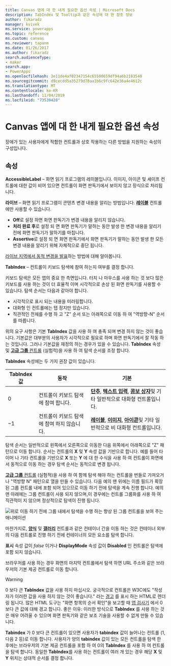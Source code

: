 ```yaml
---
title: Canvas 앱에 대 한 내게 필요한 옵션 속성 | Microsoft Docs
description: TabIndex 및 Tooltip과 같은 속성에 대 한 참조 정보
author: fikaradz
manager: kvivek
ms.service: powerapps
ms.topic: reference
ms.custom: canvas
ms.reviewer: tapanm
ms.date: 01/26/2017
ms.author: fikaradz
search.audienceType:
- maker
search.app:
- PowerApps
ms.openlocfilehash: 2e11de4af02347154c65500659df94a6b2183540
ms.sourcegitcommit: d9cecdd5a35279d78aa1b6c9fc642e36a4e4612c
ms.translationtype: MT
ms.contentlocale: ko-KR
ms.lasthandoff: 11/04/2019
ms.locfileid: "73539428"
---
```

# <a name="accessibility-properties-for-canvas-apps"></a>Canvas 앱에 대 한 내게 필요한 옵션 속성

장애가 있는 사용자에게 적합한 컨트롤과 상호 작용하는 다른 방법을 지원하는 속성의 구성입니다.

## <a name="properties"></a>속성

**AccessibleLabel** – 화면 읽기 프로그램의 레이블입니다. 이미지, 아이콘 및 셰이프 컨트롤에 대한 값이 비어 있으면 컨트롤이 화면 판독기에서 보이지 않고 장식으로 처리됩니다.

**라이브** – 화면 읽기 프로그램이 콘텐츠 변경 내용을 알리는 방법입니다. **[레이블](control-text-box.md)** 컨트롤에만 사용할 수 있습니다.

* **Off**로 설정 하면 화면 판독기가 변경 내용을 알리지 않습니다.
* **처리 완료 후**로 설정 되 면 화면 판독기가 말하는 동안 발생 한 변경 내용을 알리기 전에 화면 판독기가 말하기를 마칩니다.
* **Assertive**로 설정 되 면 화면 판독기에서 화면 판독기가 말하는 동안 발생 한 모든 변경 내용을 알리기 위해 자체적으로 중단 됩니다.

[라이브 지역에서 동적 변경을 발표](../accessible-apps-live-regions.md)하는 방법에 대해 알아봅니다.

**TabIndex** – 컨트롤이 키보드 탐색에 참여 하는지 여부를 결정 합니다.

키보드 탐색은 모든 앱의 중요 한 측면입니다.  터치 나 마우스를 사용 하는 것 보다 많은 키보드를 사용 하는 것이 더 효율적 이며 시각적으로 손상 된 화면 판독기를 사용할 수 있습니다.  탐색 순서는 다음과 같아야 합니다.
- 시각적으로 표시 되는 내용을 미러링합니다.
- 대화형 인 컨트롤에는 탭 정지만 있습니다.
- 직관적인 전체를 수행 하 고 "Z" 순서 또는 아래쪽으로 이동 하 여 "역방향-N" 순서를 따릅니다.

위의 요구 사항은 기본 **TabIndex** 값을 사용 하 여 충족 되며 변경 하지 않는 것이 좋습니다.  기본값은 대부분의 사용자가 시각적으로 필요로 하며 화면 판독기에서 잘 작동 하는 것입니다.  그러나 기본값을 재정의 하는 경우가 있을 수 있습니다.  **TabIndex** 속성 및 [ **고급 그룹** 컨트롤](https://powerapps.microsoft.com/blog/enhanced-group-experimental-control-with-layout-control-and-nesting/) (실험적)을 사용 하 여 탐색 순서를 조정 합니다.  

**TabIndex** 속성에는 두 가지 권장 값이 있습니다.

| TabIndex 값 | 동작 | 기본 |
|----------------|----------|-------------|
| 0 | 컨트롤이 키보드 탐색에 참여 합니다. | [**단추**](control-button.md), [**텍스트 입력**](control-text-input.md), [**콤보 상자**](control-combo-box.md)및 기타 일반적으로 대화형 컨트롤입니다. |
| &minus;1 | 컨트롤이 키보드 탐색에 참여 하지 않습니다. | [**레이블**](control-text-box.md), [**이미지**](control-image.md), [**아이콘**](control-shapes-icons.md)및 기타 일반적으로 비 대화형 컨트롤입니다. |

탐색 순서는 일반적으로 왼쪽에서 오른쪽으로 이동한 다음 위쪽에서 아래쪽으로 "Z" 패턴으로 이동 합니다. 순서는 컨트롤의 **X** 및 **Y** 속성 값을 기반으로 합니다. 예를 들어 타이머 나 기타 컨트롤을 기반으로 **X** 또는 **Y** 에 대 한 수식을 사용 하 여 컨트롤이 화면에서 동적으로 이동 하는 경우 탐색 순서는 동적으로 변경 됩니다.

[ **고급 그룹** 컨트롤](https://powerapps.microsoft.com/blog/enhanced-group-experimental-control-with-layout-control-and-nesting/) (실험적)을 사용 하 여 함께 탐색 해야 하는 컨트롤을 번들로 가져오거나 "역방향 N" 패턴으로 열을 만들 수 있습니다.  다음 예의 맨 위에는 이름 필드가 확장 된 그룹 컨트롤 내에 포함 되어 있으므로 이동 하기 전에 탐색을 계속 진행 합니다.  예의 맨 아래에는 그룹 컨트롤이 사용 되지 않으며,이 경우에는 컨트롤 그룹화를 사용 하 여 직관적이 지 않으며 정상적으로 탐색이 진행 됩니다. 

![위로 이동 하기 전에 그룹 내에서 탐색을 수행 하는 향상 된 그룹 컨트롤을 보여 주는 애니메이션](media/properties-accessibility/enhanced-group.gif)

마찬가지로, [**양식**](control-form-detail.md) 및 [**갤러리**](control-gallery.md) 컨트롤과 같은 컨테이너 간을 이동 하는 것은 컨테이너 외부의 다음 컨트롤로 진행 하기 전에 컨테이너의 모든 요소를 탐색 합니다.  

**표시** 속성 값이 *false* 이거나 **DisplayMode** 속성 값이 **Disabled** 인 컨트롤은 탐색에 포함 되지 않습니다.  

브라우저를 사용 하는 경우 화면의 마지막 컨트롤에서 탐색 하면 URL 주소와 같은 브라우저의 기본 제공 컨트롤로 이동 합니다.  

> [!WARNING]
> 0 보다 큰 **TabIndex** 값을 사용 하지 마십시오. 궁극적으로 컨트롤은 W3C에도 "작성자가 이러한 값을 사용 하지 않는 것이 좋습니다." 라는 [경고](https://www.w3.org/TR/wai-aria-practices/#kbd_general_between) 를 표시 하는 HTML로 렌더링 됩니다. 많은 HTML 도구는 "화면 항목의 순서 확인"을 보고할 때 [앱 검사기](../accessibility-checker.md) 에서 0 보다 큰 값에 대해 경고 합니다.  좋은 이유: 이러한 방식으로 **TabIndex** 를 사용 하는 것은 매우 어려울 수 있으며 화면 판독기와 같은 보조 기술을 사용할 수 없게 만들 수 있습니다.
> 
> **Tabindex** 가 0 보다 큰 컨트롤이 있으면 사용자가 **tabindex** 값이 늘어나는 컨트롤 (1, 다음 2 등)로 이동 합니다. 사용자가 양의 **tabindex** 값이 있는 모든 컨트롤을 탐색 한 후에는 브라우저의 기본 제공 컨트롤을 포함 하 여 0의 **TabIndex** 를 사용 하 여 컨트롤을 탐색 합니다. 동일한 **TabIndex**를 사용 하는 컨트롤이 여러 개 있는 경우 해당 **X** 및 **Y** 위치는 상대적 순서를 결정 합니다.





